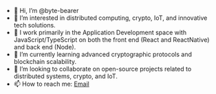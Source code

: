 - 👋 Hi, I’m @byte-bearer
- 👀 I’m interested in distributed computing, crypto, IoT, and innovative tech solutions.
- 🧠 I work primarily in the Application Development space with JavaScript/TypeScript on both the front end (React and ReactNative) and back end (Node).
- 🌱 I’m currently learning advanced cryptographic protocols and blockchain scalability.
- 💞️ I’m looking to collaborate on open-source projects related to distributed systems, crypto, and IoT.
- 📫 How to reach me: [Email](mailto:byte.bearer@gmail.com)


<!---
byte-bearer/byte-bearer is a ✨ special ✨ repository because its `README.md` (this file) appears on your GitHub profile.
You can click the Preview link to take a look at your changes.
--->
